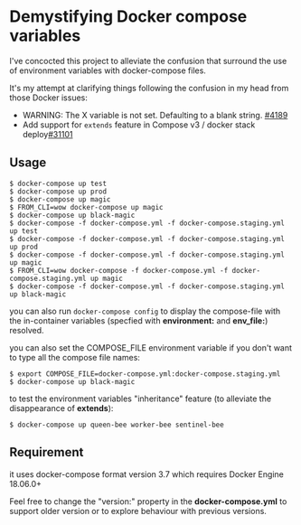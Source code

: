 # Demystifying Docker compose variables

I've concocted this project to alleviate the confusion that surround the use of environment variables with docker-compose files.

It's my attempt at clarifying things following the confusion in my head from those Docker issues:

* WARNING: The X variable is not set. Defaulting to a blank string. [#4189](https://github.com/docker/compose/issues/4189)
* Add support for `extends` feature in Compose v3 / docker stack deploy[#31101](https://github.com/moby/moby/issues/31101#issuecomment-301212524)


## Usage

```
$ docker-compose up test
$ docker-compose up prod
$ docker-compose up magic
$ FROM_CLI=wow docker-compose up magic
$ docker-compose up black-magic
$ docker-compose -f docker-compose.yml -f docker-compose.staging.yml up test
$ docker-compose -f docker-compose.yml -f docker-compose.staging.yml up prod
$ docker-compose -f docker-compose.yml -f docker-compose.staging.yml up magic
$ FROM_CLI=wow docker-compose -f docker-compose.yml -f docker-compose.staging.yml up magic
$ docker-compose -f docker-compose.yml -f docker-compose.staging.yml up black-magic
```

you can also run ``docker-compose config`` to display the compose-file with the in-container variables (specfied with **environment:** and **env_file:**) resolved.

you can also set the COMPOSE_FILE environment variable if you don't want to type all the compose file names:

```
$ export COMPOSE_FILE=docker-compose.yml:docker-compose.staging.yml
$ docker-compose up black-magic
```

to test the environment variables "inheritance" feature (to alleviate the disappearance of **extends**): 

```
$ docker-compose up queen-bee worker-bee sentinel-bee
```


## Requirement

it uses docker-compose format version 3.7 which requires Docker Engine 18.06.0+

Feel free to change the "version:" property in the **docker-compose.yml** to support older version or to explore behaviour with previous versions.
